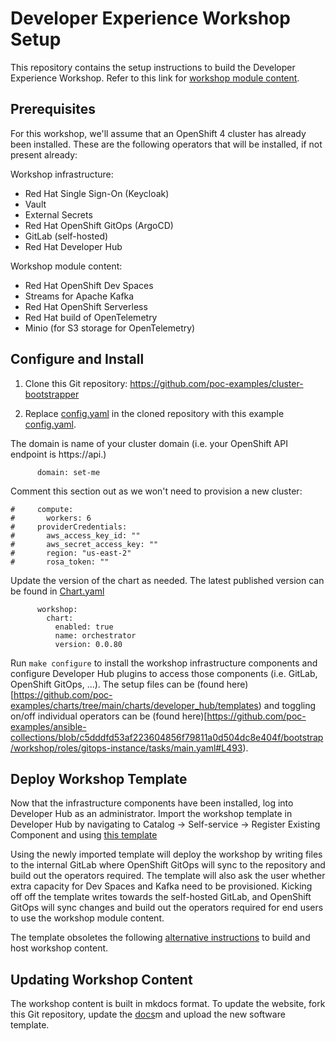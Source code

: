 # Developer Experience Workshop Setup

This repository contains the setup instructions to build the Developer Experience Workshop.  Refer
to this link for [workshop module content](https://github.com/na-launch/developer-experience-workshop).

## Prerequisites

For this workshop, we'll assume that an OpenShift 4 cluster has already been installed.  These are
the following operators that will be installed, if not present already:

Workshop infrastructure:
- Red Hat Single Sign-On (Keycloak)
- Vault
- External Secrets
- Red Hat OpenShift GitOps (ArgoCD)
- GitLab (self-hosted)
- Red Hat Developer Hub

Workshop module content:
- Red Hat OpenShift Dev Spaces
- Streams for Apache Kafka
- Red Hat OpenShift Serverless
- Red Hat build of OpenTelemetry
- Minio (for S3 storage for OpenTelemetry)

## Configure and Install

1. Clone this Git repository: https://github.com/poc-examples/cluster-bootstrapper

2. Replace [config.yaml](https://github.com/poc-examples/cluster-bootstrapper/blob/main/config.yaml)
in the cloned repository with this example [config.yaml](examples/config.yaml).

The domain is name of your cluster domain (i.e. your OpenShift API endpoint is https://api.<cluster-domain>)
```
      domain: set-me
```

Comment this section out as we won't need to provision a new cluster:
```
#     compute:
#       workers: 6
#     providerCredentials:
#       aws_access_key_id: ""
#       aws_secret_access_key: ""
#       region: "us-east-2"
#       rosa_token: ""
```

Update the version of the chart as needed.  The latest published version can be found in [Chart.yaml](https://github.com/poc-examples/charts/blob/main/charts/orchestrator/Chart.yaml)
```
      workshop:
        chart:
          enabled: true
          name: orchestrator
          version: 0.0.80
```

Run `make configure` to install the workshop infrastructure components and configure Developer Hub
plugins to access those components (i.e. GitLab, OpenShift GitOps, ...).  The setup files can be
(found here)[https://github.com/poc-examples/charts/tree/main/charts/developer_hub/templates) and
toggling on/off individual operators can be (found here)[https://github.com/poc-examples/ansible-collections/blob/c5dddfd53af223604856f79811a0d504dc8e404f/bootstrap/workshop/roles/gitops-instance/tasks/main.yaml#L493).

## Deploy Workshop Template

Now that the infrastructure components have been installed, log into Developer Hub as an administrator.
Import the workshop template in Developer Hub by navigating to Catalog -> Self-service -> Register
Existing Component and using [this template](https://github.com/poc-examples/software-templates/blob/main/workshop/developer-experience/template.yaml)

Using the newly imported template will deploy the workshop by writing files to the internal GitLab
where OpenShift GitOps will sync to the repository and build out the operators required.  The
template will also ask the user whether extra capacity for Dev Spaces and Kafka need to be provisioned.
Kicking off off the template writes towards the self-hosted GitLab, and OpenShift GitOps will sync
changes and build out the operators required for end users to use the workshop module content.

The template obsoletes the following [alternative instructions](https://github.com/na-launch/developer-experience-workshop-docs)
to build and host workshop content.

## Updating Workshop Content

The workshop content is built in mkdocs format.  To update the website, fork this Git repository,
update the [docs](https://github.com/poc-examples/software-templates/tree/main/workshop/developer-experience/skeleton/repository/docs)m
and upload the new software template.

